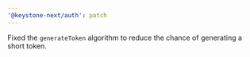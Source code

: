 ```yaml
---
'@keystone-next/auth': patch
---
```


Fixed the `generateToken` algorithm to reduce the chance of generating a short token.

